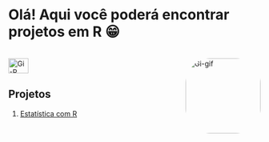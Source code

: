 # Olá! Aqui você poderá encontrar projetos em R 😁

<div style="display: inline_block"><br>
  <img align="center" alt="Gi-R" height="30" width="40" src="https://cdn.jsdelivr.net/gh/devicons/devicon/icons/r/r-original.svg">
  <img align="right" alt="Gi-gif" height="150" style="border-radius:50px;"  src="https://media.giphy.com/media/MT5UUV1d4CXE2A37Dg/giphy.gif">
</div>

## Projetos
1) [Estatística com R](https://github.com/gifiorese/Projetos-R)
